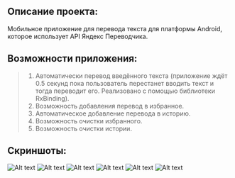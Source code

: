 ## Описание проекта:
Мобильное приложение для перевода текста для платформы Android, которое использует API Яндекс Переводчика. 

## Возможности приложения:
>   1. Автоматически перевод введённого текста (приложение ждёт 0.5 секунд пока пользователь перестанет вводить текст и тогда переводит его. Реализовано с помощью библиотеки RxBinding).
>   2. Возможность добавления перевод в избранное.
>   3. Автоматическое добавление перевода в историю.
>   4. Возможность очистки избранного.
>   5. Возможность очистки истории.

## Скриншоты:
![Alt text](https://lh5.googleusercontent.com/4t8bDeGmvBLVzjmA0BId0kmugTn3ts_Pr_8zb5sFR8PxJBekpM-0mgYldRQR-1ik4U3bt3t5j-oAobo=w1292-h678-rw)
![Alt text](https://lh3.googleusercontent.com/Ox27efHfeB1HRYPkKki9B9R12Igq-fKpeO5fH_SVP1rvVk4-aMntgPRFQq9z0UGXxJ7b-bAtuaVhQhA=w1292-h678-rw)
![Alt text](https://lh5.googleusercontent.com/obCKNT4ojbKrrOl6K2PoUd-9Iwr-xnOKj8p9oKbvuFl8-QGr61BBm1mGNGN6uqFdsyqGDbZZQ1_1zHU=w1292-h678-rw)
![Alt text](https://lh3.googleusercontent.com/yIb75dPCfqsSNLRQ0-me9H-XpKOgLzT__GSy7o30Ib8kiHpr3D12sADrVbYcsbNOCYOAlSRl4PsvDvg=w1292-h678-rw)
![Alt text](https://lh4.googleusercontent.com/WB30KwlHHjiNi-r7AIhFo4ZGbsus5lLzNp6ISeqsYaawIamRxjmAsR3y0N0RRVRMRSOuKuUET4lndqo=w1292-h678-rw)
![Alt text](https://lh4.googleusercontent.com/bttasQ3GArBBw4WJVtoU6YReljPnaKkh5GLue9eIH7ilQJ-HEGdXfdnv5628nhgMOC1iOs8NPbG-5HU=w1292-h678-rw)
